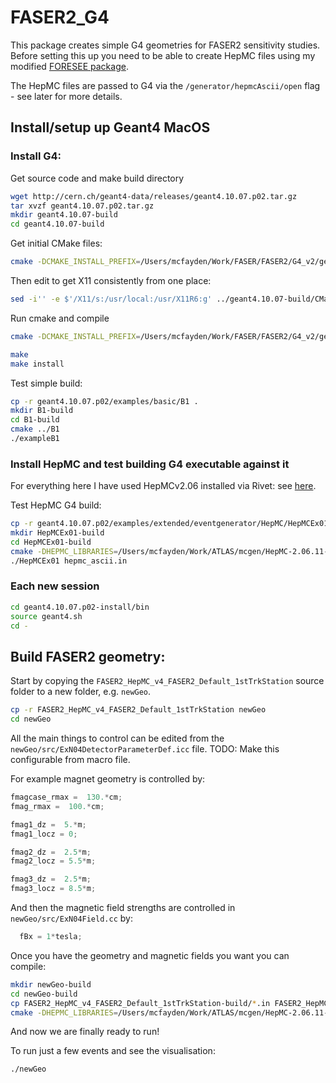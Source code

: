 # FASER2_G4

This package creates simple G4 geometries for FASER2 sensitivity studies.
Before setting this up you need to be able to create HepMC files using my modified [FORESEE package](https://github.com/joshmcfayden/FORESEE).

The HepMC files are passed to G4 via the `/generator/hepmcAscii/open` flag - see later for more details.



## Install/setup up Geant4 MacOS


### Install G4:

Get source code and make build directory

```bash
wget http://cern.ch/geant4-data/releases/geant4.10.07.p02.tar.gz
tar xvzf geant4.10.07.p02.tar.gz
mkdir geant4.10.07-build
cd geant4.10.07-build
```

Get initial CMake files:

```bash
cmake -DCMAKE_INSTALL_PREFIX=/Users/mcfayden/Work/FASER/FASER2/G4_v2/geant4.10.07.p02-install -DGEANT4_USE_OPENGL_X11=ON -DGEANT4_INSTALL_DATA=ON -DXQuartzGL_INCLUDE_DIR=/usr/X11R6/include -DXQuartzGL_gl_LIBRARY=/usr/X11R6/lib/libGL.dylib -DXQuartzGL_glu_LIBRARY=/usr/X11R6/lib/libGLU.dylib /Users/mcfayden/Work/FASER/FASER2/G4_v2/geant4.10.07.p02
```

Then edit to get X11 consistently from one place:
```bash
sed -i'' -e $'/X11/s:/usr/local:/usr/X11R6:g' ../geant4.10.07-build/CMakeCache.txt
```

Run cmake and compile
```bash
cmake -DCMAKE_INSTALL_PREFIX=/Users/mcfayden/Work/FASER/FASER2/G4_v2/geant4.10.07.p02-install -DGEANT4_USE_OPENGL_X11=ON -DGEANT4_INSTALL_DATA=ON -DXQuartzGL_INCLUDE_DIR=/usr/X11R6/include -DXQuartzGL_gl_LIBRARY=/usr/X11R6/lib/libGL.dylib -DXQuartzGL_glu_LIBRARY=/usr/X11R6/lib/libGLU.dylib -DGEANT4_USE_QT=ON -DCMAKE_PREFIX_PATH=/usr/local//Cellar/qt@5/5.15.2/lib/cmake/ /Users/mcfayden/Work/FASER/FASER2/G4_v2/geant4.10.07.p02

make 
make install
```

Test simple build:
```bash
cp -r geant4.10.07.p02/examples/basic/B1 .	
mkdir B1-build
cd B1-build
cmake ../B1
./exampleB1
```


### Install HepMC and test building G4 executable against it

For everything here I have used HepMCv2.06 installed via Rivet: see [here](https://gitlab.com/hepcedar/rivet/-/blob/release-3-1-x/doc/tutorials/installation.md).


Test HepMC G4 build:
```bash
cp -r geant4.10.07.p02/examples/extended/eventgenerator/HepMC/HepMCEx01 .
mkdir HepMCEx01-build
cd HepMCEx01-build
cmake -DHEPMC_LIBRARIES=/Users/mcfayden/Work/ATLAS/mcgen/HepMC-2.06.11-build/lib/libHepMC.dylib -DHEPMC_INCLUDE_DIR=/Users/mcfayden/Work/ATLAS/mcgen/HepMC-2.06.11/ ../HepMCEx01
./HepMCEx01 hepmc_ascii.in
```



### Each new session
```bash
cd geant4.10.07.p02-install/bin
source geant4.sh
cd -
```

## Build FASER2 geometry:

Start by copying the `FASER2_HepMC_v4_FASER2_Default_1stTrkStation` source folder to a new folder, e.g. `newGeo`.
```bash
cp -r FASER2_HepMC_v4_FASER2_Default_1stTrkStation newGeo
cd newGeo
```


All the main things to control can be edited from the `newGeo/src/ExN04DetectorParameterDef.icc` file.
TODO: Make this configurable from macro file.

For example magnet geometry is controlled by:
```cpp
fmagcase_rmax =  130.*cm;
fmag_rmax =  100.*cm;

fmag1_dz =  5.*m;
fmag1_locz = 0;

fmag2_dz =  2.5*m;
fmag2_locz = 5.5*m;

fmag3_dz =  2.5*m;
fmag3_locz = 8.5*m;
```

And then the magnetic field strengths are controlled in `newGeo/src/ExN04Field.cc` by:
```cpp
  fBx = 1*tesla;
```

Once you have the geometry and magnetic fields you want you can compile:
```bash
mkdir newGeo-build
cd newGeo-build
cp FASER2_HepMC_v4_FASER2_Default_1stTrkStation-build/*.in FASER2_HepMC_v4_FASER2_Default_1stTrkStation-build/*.mac .
cmake -DHEPMC_LIBRARIES=/Users/mcfayden/Work/ATLAS/mcgen/HepMC-2.06.11-build/lib/libHepMC.dylib -DHEPMC_INCLUDE_DIR=/Users/mcfayden/Work/ATLAS/mcgen/HepMC-2.06.11/ ../FASER2_HepMC_v4_FASER2_Default_1stTrkStation
```

And now we are finally ready to run!

To run just a few events and see the visualisation:
```bash
./newGeo 
```



